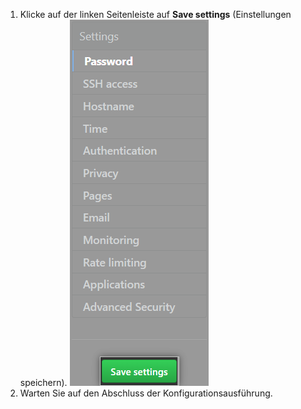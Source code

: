1. Klicke auf der linken Seitenleiste auf **Save settings** (Einstellungen speichern). ![Die Schaltfläche „Save settings“ (Einstellungen speichern) in der {{ site.data.variables.enterprise.management_console }}](/assets/images/enterprise/management-console/save-settings.png)
1. Warten Sie auf den Abschluss der Konfigurationsausführung.
